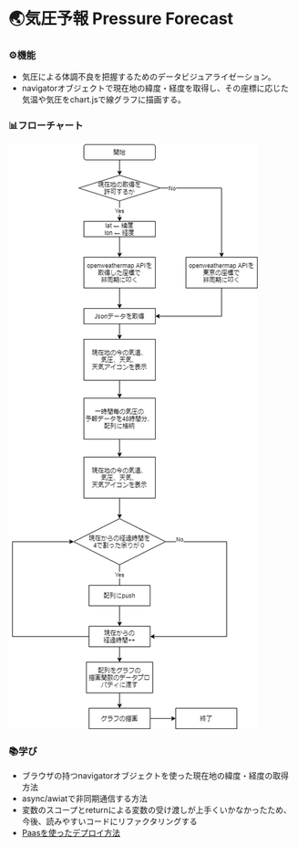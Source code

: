 # 🌏気圧予報 Pressure Forecast

### ⚙機能
- 気圧による体調不良を把握するためのデータビジュアライゼーション。
- navigatorオブジェクトで現在地の緯度・経度を取得し、その座標に応じた気温や気圧をchart.jsで線グラフに描画する。

### 📊フローチャート
![Flowchart](./chart.png)

### 📚学び
- ブラウザの持つnavigatorオブジェクトを使った現在地の緯度・経度の取得方法
- async/awiatで非同期通信する方法
- 変数のスコープとreturnによる変数の受け渡しが上手くいかなかったため、今後、読みやすいコードにリファクタリングする
- [Paasを使ったデプロイ方法](https://weather-6bntrejoa.vercel.app/weather.html)